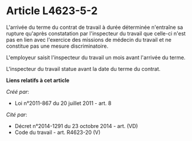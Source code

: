 # Article L4623-5-2

L'arrivée du terme du contrat de travail à durée déterminée n'entraîne sa rupture qu'après constatation par l'inspecteur du
travail que celle-ci n'est pas en lien avec l'exercice des missions de médecin du travail et ne constitue pas une mesure
discriminatoire. 

L'employeur saisit l'inspecteur du travail un mois avant l'arrivée du terme. 

L'inspecteur du travail statue avant la date du terme du contrat.

**Liens relatifs à cet article**

_Créé par_:

  - Loi n°2011-867 du 20 juillet 2011 - art. 8

_Cité par_:

  - Décret n°2014-1291 du 23 octobre 2014 - art. (VD)
  - Code du travail - art. R4623-20 (V)
